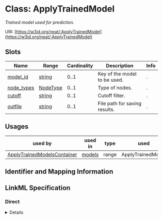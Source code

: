 # Class: ApplyTrainedModel
_Trained model used for prediction._





URI: [https://w3id.org/neat/:ApplyTrainedModel](https://w3id.org/neat/:ApplyTrainedModel)



<!-- no inheritance hierarchy -->



## Slots

| Name | Range | Cardinality | Description  | Info |
| ---  | --- | --- | --- | --- |
| [model_id](model_id.md) | [string](string.md) | 0..1 | Key of the model to be used.  | . |
| [node_types](node_types.md) | [NodeType](NodeType.md) | 0..1 | Type of nodes.  | . |
| [cutoff](cutoff.md) | [string](string.md) | 0..1 | Cutoff filter.  | . |
| [outfile](outfile.md) | [string](string.md) | 0..1 | File path for saving results.  | . |


## Usages


| used by | used in | type | used |
| ---  | --- | --- | --- |
| [ApplyTrainedModelsContainer](ApplyTrainedModelsContainer.md) | [models](models.md) | range | ApplyTrainedModel |



## Identifier and Mapping Information









## LinkML Specification

<!-- TODO: investigate https://stackoverflow.com/questions/37606292/how-to-create-tabbed-code-blocks-in-mkdocs-or-sphinx -->

### Direct

<details>
```yaml
name: ApplyTrainedModel
description: Trained model used for prediction.
from_schema: https://w3id.org/neat
attributes:
  model_id:
    name: model_id
    description: Key of the model to be used.
    from_schema: https://w3id.org/neat
  node_types:
    name: node_types
    description: Type of nodes.
    from_schema: https://w3id.org/neat
    range: NodeType
  cutoff:
    name: cutoff
    description: Cutoff filter.
    from_schema: https://w3id.org/neat
  outfile:
    name: outfile
    description: File path for saving results.
    from_schema: https://w3id.org/neat

```
</details>

### Induced

<details>
```yaml
name: ApplyTrainedModel
description: Trained model used for prediction.
from_schema: https://w3id.org/neat
attributes:
  model_id:
    name: model_id
    description: Key of the model to be used.
    from_schema: https://w3id.org/neat
    alias: model_id
    owner: ApplyTrainedModel
    range: string
  node_types:
    name: node_types
    description: Type of nodes.
    from_schema: https://w3id.org/neat
    alias: node_types
    owner: ApplyTrainedModel
    range: NodeType
  cutoff:
    name: cutoff
    description: Cutoff filter.
    from_schema: https://w3id.org/neat
    alias: cutoff
    owner: ApplyTrainedModel
    range: string
  outfile:
    name: outfile
    description: File path for saving results.
    from_schema: https://w3id.org/neat
    alias: outfile
    owner: ApplyTrainedModel
    range: string

```
</details>